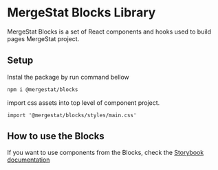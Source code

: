 # MergeStat Blocks Library

MergeStat Blocks is a set of React components and hooks used to build pages MergeStat project.

## Setup

Instal the package by run command bellow

```sh
npm i @mergestat/blocks
```

import css assets into top level of component project.

```
import '@mergestat/blocks/styles/main.css'
```

## How to use the Blocks

If you want to use components from the Blocks, check the [Storybook documentation](https://624b441a141307004a094f09-iskoqummxn.chromatic.com/)
